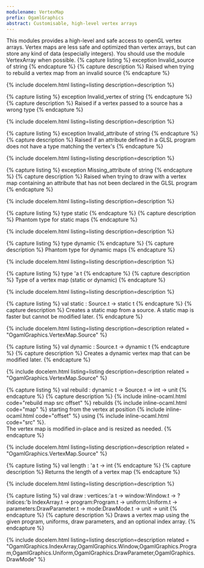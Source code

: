 ```yaml
---
modulename: VertexMap 
prefix: OgamlGraphics
abstract: Customisable, high-level vertex arrays
---
```



This modules provides a high-level and safe access to
 openGL vertex arrays.
 Vertex maps are less safe and optimized than vertex arrays,
 but can store any kind of data (especially integers).
 You should use the module VertexArray when possible.
{% capture listing %}
exception Invalid_source of string
{% endcapture %}
{% capture description %}
Raised when trying to rebuild a vertex map from an invalid source
{% endcapture %}

{% include docelem.html listing=listing description=description   %}

{% capture listing %}
exception Invalid_vertex of string
{% endcapture %}
{% capture description %}
Raised if a vertex passed to a source has a wrong type
{% endcapture %}

{% include docelem.html listing=listing description=description   %}

{% capture listing %}
exception Invalid_attribute of string
{% endcapture %}
{% capture description %}
Raised if an attribute defined in a GLSL program does not
 have a type matching the vertex's
{% endcapture %}

{% include docelem.html listing=listing description=description   %}

{% capture listing %}
exception Missing_attribute of string
{% endcapture %}
{% capture description %}
Raised when trying to draw with a vertex map containing an
 attribute that has not been declared in the GLSL program
{% endcapture %}

{% include docelem.html listing=listing description=description   %}

{% capture listing %}
type static
{% endcapture %}
{% capture description %}
Phantom type for static maps
{% endcapture %}

{% include docelem.html listing=listing description=description   %}

{% capture listing %}
type dynamic
{% endcapture %}
{% capture description %}
Phantom type for dynamic maps
{% endcapture %}

{% include docelem.html listing=listing description=description   %}

{% capture listing %}
type 'a t
{% endcapture %}
{% capture description %}
Type of a vertex map (static or dynamic)
{% endcapture %}

{% include docelem.html listing=listing description=description   %}

{% capture listing %}
val static : Source.t -> static t
{% endcapture %}
{% capture description %}
Creates a static map from a source. A static map is faster
but cannot be modified later.
{% endcapture %}

{% include docelem.html listing=listing description=description  related = "OgamlGraphics.VertexMap.Source" %}

{% capture listing %}
val dynamic : Source.t -> dynamic t
{% endcapture %}
{% capture description %}
Creates a dynamic vertex map that can be modified later.
{% endcapture %}

{% include docelem.html listing=listing description=description  related = "OgamlGraphics.VertexMap.Source" %}

{% capture listing %}
val rebuild : dynamic t -> Source.t -> int -> unit
{% endcapture %}
{% capture description %}
{% include inline-ocaml.html code="rebuild map src offset" %} rebuilds {% include inline-ocaml.html code="map" %} starting from
 the vertex at position {% include inline-ocaml.html code="offset" %} using {% include inline-ocaml.html code="src" %}.<br/>
 The vertex map is modified in-place and is resized as needed.
{% endcapture %}

{% include docelem.html listing=listing description=description  related = "OgamlGraphics.VertexMap.Source" %}

{% capture listing %}
val length : 'a t -> int
{% endcapture %}
{% capture description %}
Returns the length of a vertex map
{% endcapture %}

{% include docelem.html listing=listing description=description   %}

{% capture listing %}
val draw : vertices:'a t -> window:Window.t -> ?indices:'b IndexArray.t -> program:Program.t -> uniform:Uniform.t -> parameters:DrawParameter.t -> mode:DrawMode.t -> unit -> unit
{% endcapture %}
{% capture description %}
Draws a vertex map using the given program, uniforms, draw parameters, and an optional index array.
{% endcapture %}

{% include docelem.html listing=listing description=description  related = "OgamlGraphics.IndexArray,OgamlGraphics.Window,OgamlGraphics.Program,OgamlGraphics.Uniform,OgamlGraphics.DrawParameter,OgamlGraphics.DrawMode" %}


